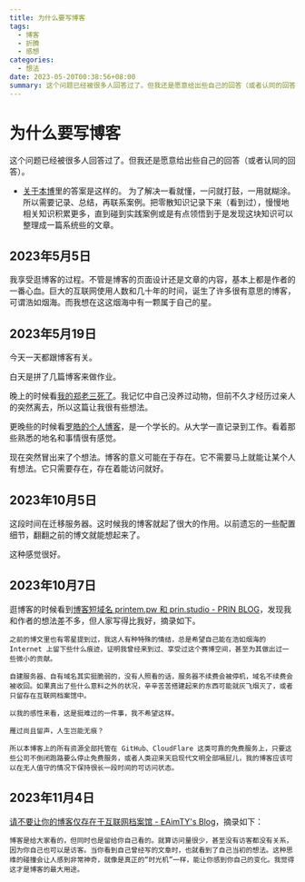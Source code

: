 ```yaml
---
title: 为什么要写博客
tags:
  - 博客
  - 折腾
  - 感想
categories:
  - 想法
date: 2023-05-20T00:38:56+08:00
summary: 这个问题已经被很多人回答过了。但我还是愿意给出些自己的回答（或者认同的回答）。
---
```


# 为什么要写博客

这个问题已经被很多人回答过了。但我还是愿意给出些自己的回答（或者认同的回答）。

- [关于本博](https://plantegg.github.io/2117/06/07/%E5%85%B3%E4%BA%8E%E6%9C%AC%E5%8D%9A/)里的答案是这样的。
  为了解决一看就懂，一问就打鼓，一用就糊涂。所以需要记录、总结，再联系案例。把零散知识记录下来（看到过），慢慢地相关知识积累更多，直到碰到实践案例或是有点领悟到于是发现这块知识可以整理成一篇系统些的文章。

## 2023年5月5日
我享受逛博客的过程。不管是博客的页面设计还是文章的内容，基本上都是作者的一番心血。巨大的互联网使用人数和几十年的时间，诞生了许多很有意思的博客，可谓浩如烟海。而我想在这这烟海中有一颗属于自己的星。

## 2023年5月19日
今天一天都跟博客有关。

白天是拼了几篇博客来做作业。

晚上的时候看[我的郑老三死了](https://soulogic.com/item/3294)。我记忆中自己没养过动物，但前不久才经历过亲人的突然离去，所以这篇让我很有些想法。

更晚些的时候看[罗皓的个人博客](https://rehoni.github.io/cn/)，是一个学长的。从大学一直记录到工作。看着那些熟悉的地名和事情很有感觉。

现在突然冒出来了个想法。博客的意义可能在于存在。它不需要马上就能让某个人有想法。它只需要存在，存在着能访问就好。

## 2023年10月5日
这段时间在迁移服务器。这时候我的博客就起了很大的作用。以前遗忘的一些配置细节，翻翻之前的博文就能想起来了。

这种感觉很好。

## 2023年10月7日
逛博客的时候看到[博客短域名 printem.pw 和 prin.studio - PRIN BLOG](https://prin.pw/short-domain-name-for-blog/)，发现我和作者的想法差不多，但人家写得比我好，摘录如下。

```
之前的博文里也有零星提到过，我这人有种特殊的情结，总是希望自己能在浩如烟海的 Internet 上留下些什么痕迹，证明我曾经来到过、享受过这个赛博空间，甚至为其做出过一些微小的贡献。

自建服务器、自有域名其实挺脆弱的，没有人照看的话，服务器不续费会被停机，域名不续费会被收回。如果真出了些什么意料之外的状况，辛辛苦苦搭建起来的东西可能就灰飞烟灭了，或者只留存在互联网档案馆中。

以我的感性来看，这是挺难过的一件事，我不希望这样。

雁过尚且留声，人生岂能无痕？

所以本博客上的所有资源全部托管在 GitHub、CloudFlare 这类可靠的免费服务上，只要这些公司不倒闭跑路要么停止免费服务，或者人类迎来天启现代文明全部嗝屁儿，我的博客应该可以在无人值守的情况下保持很长一段时间的可访问状态。
```

## 2023年11月4日
[请不要让你的博客仅存在于互联网档案馆 - EAimTY's Blog](https://www.eaimty.com/2020/do-not-let-your-blog-exist-only-in-the-internet-archive/)，摘录如下：

```
博客是给大家看的，但同时也是留给你自己看的。就算访问量很少，甚至没有访客都没有关系，因为你自己也可以是访客。当你看到自己曾经写的文章时，也就看到了自己当初的想法。这种思维的碰撞会让人感到非常神奇，就像是真正的“时光机”一样，能让你感到你自己的变化。我觉得这才是博客的最大用途。
```